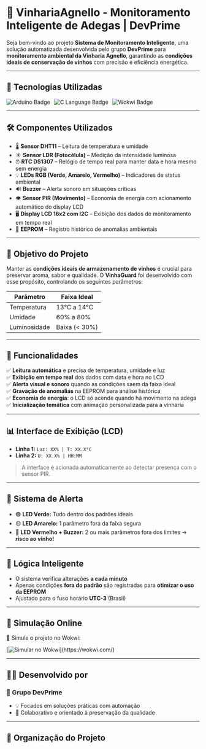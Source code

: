 # 🍷 VinhariaAgnello - Monitoramento Inteligente de Adegas | DevPrime

Seja bem-vindo ao projeto **Sistema de Monitoramento Inteligente**, uma solução automatizada desenvolvida pelo grupo **DevPrime** para **monitoramento ambiental da Vinharia Agnello**, garantindo as **condições ideais de conservação de vinhos** com precisão e eficiência energética.

---

## 🚀 Tecnologias Utilizadas

<div style="display: flex; gap: 10px; align-items: center;">
  <img src="https://img.shields.io/badge/Arduino-00979D?style=for-the-badge&logo=Arduino&logoColor=white" alt="Arduino Badge"/>
  <img src="https://img.shields.io/badge/C_Language-00599C?style=for-the-badge&logo=c&logoColor=white" alt="C Language Badge"/>
  <img src="https://img.shields.io/badge/Wokwi%20Simulator-00DAA8?style=for-the-badge&logo=wokwi&logoColor=white" alt="Wokwi Badge"/>
</div>

---

## 🛠️ Componentes Utilizados

- 🌡️ **Sensor DHT11** – Leitura de temperatura e umidade  
- ☀️ **Sensor LDR (Fotocélula)** – Medição da intensidade luminosa  
- ⏰ **RTC DS1307** – Relógio de tempo real para manter data e hora mesmo sem energia  
- 💡 **LEDs RGB (Verde, Amarelo, Vermelho)** – Indicadores de status ambiental  
- 🔊 **Buzzer** – Alerta sonoro em situações críticas  
- 👁️ **Sensor PIR (Movimento)** – Economia de energia com acionamento automático do display LCD  
- 🖥️ **Display LCD 16x2 com I2C** – Exibição dos dados de monitoramento em tempo real  
- 💾 **EEPROM** – Registro histórico de anomalias ambientais

---

## 🍇 Objetivo do Projeto

Manter as **condições ideais de armazenamento de vinhos** é crucial para preservar aroma, sabor e qualidade. O **VinhaGuard** foi desenvolvido com esse propósito, controlando os seguintes parâmetros:

| Parâmetro      | Faixa Ideal           |
|----------------|------------------------|
| Temperatura    | 13°C a 14°C           |
| Umidade        | 60% a 80%             |
| Luminosidade   | Baixa (< 30%)         |

---

## 🎯 Funcionalidades

✅ **Leitura automática** e precisa de temperatura, umidade e luz  
✅ **Exibição em tempo real** dos dados com data e hora no LCD  
✅ **Alerta visual e sonoro** quando as condições saem da faixa ideal  
✅ **Gravação de anomalias** na EEPROM para análise histórica  
✅ **Economia de energia**: o LCD só acende quando há movimento na adega  
✅ **Inicialização temática** com animação personalizada para a vinharia

---

## 📊 Interface de Exibição (LCD)

- **Linha 1:** `Luz: XX% | T: XX.X°C`
- **Linha 2:** `U: XX.X% | HH:MM`

> A interface é acionada automaticamente ao detectar presença com o sensor PIR.

---

## 🔔 Sistema de Alerta

- 🟢 **LED Verde:** Tudo dentro dos padrões ideais  
- 🟡 **LED Amarelo:** 1 parâmetro fora da faixa segura  
- 🔴 **LED Vermelho + Buzzer:** 2 ou mais parâmetros fora dos limites → **risco ao vinho!**

---

## 🧠 Lógica Inteligente

- O sistema verifica alterações **a cada minuto**
- Apenas condições **fora do padrão** são registradas para **otimizar o uso da EEPROM**
- Ajustado para o fuso horário **UTC-3** (Brasil)

---

## 🧪 Simulação Online

🔗 Simule o projeto no Wokwi:

[![Simular no Wokwi]([https://img.shields.io/badge/Simular%20no-Wokwi-green?style=for-the-badge&logo=wokwi&logoColor=white](https://wokwi.com/projects/431407540931396609))](https://wokwi.com/)  


---

## 👨‍💻 Desenvolvido por

### 👥 Grupo DevPrime

- 💡 Focados em soluções práticas com automação
- 🤝 Colaborativo e orientado à preservação da qualidade

---

## 📂 Organização do Projeto

